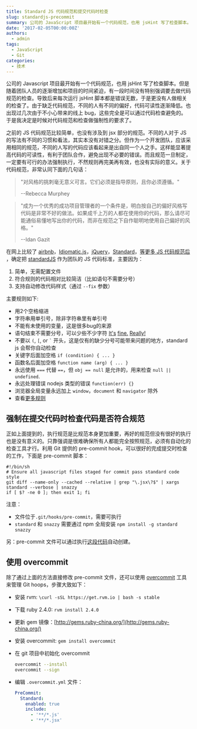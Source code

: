 ```yaml
---
title: Standard JS 代码规范和提交代码时检查
slug: standardjs-precommit
summary: 公司的 JavaScript 项目最开始有一个代码规范，也用 jsHint 写了检查脚本。但是随着团队人员的逐渐增加和项目的时间紧迫，有一段时间没有特别强调要去做代码规范的检查。
date: '2017-02-05T00:00:00Z'
authors:
  - admin
tags:
  - JavaScript
  - Git
categories:
  - 技术
---
```


公司的 Javascript 项目最开始有一个代码规范，也用 jsHint 写了检查脚本。但是随着团队人员的逐渐增加和项目的时间紧迫，有一段时间没有特别强调要去做代码规范的检查。导致后来每次运行 jsHint 脚本都是错误无数，于是更没有人做相关的检查了。由于缺乏代码规范，不同的人有不同的偏好，代码可读性逐渐降低。也出现过几次由于不小心带来的线上 bug，这些完全是可以通过代码检查避免的。于是我决定是时候对代码规范和检查做强制性的要求了。

之前的 JS 代码规范比较简单，也没有涉及到 jsx 部分的规范。不同的人对于 JS 的写法有不同的习惯和看法，其实本没有对错之分。但作为一个开发团队，应该采用相同的规范，不同的人写的代码应该看起来是出自同一个人之手。这样能显著提高代码的可读性，有利于团队合作，避免出现不必要的错误。而且规范一旦制定，一定要有可行的办法强制执行，不然规则再完美再有效，也没有实际的意义。关于代码规范，非常认同下面的几句话：


> "对风格的挑刺毫无意义可言。它们必须是指导原则，且你必须遵循。"
>
> --Rebecca Murphey


> "成为一个优秀的成功项目管理者的一个条件是，明白按自己的偏好风格写代码是非常不好的做法。如果成千上万的人都在使用你的代码，那么请尽可能通俗易懂地写出你的代码，而非在规范之下自作聪明地使用自己偏好的风格。"
>
> --Idan Gazit

<!-- more -->

在网上比较了 [airbnb](https://github.com/airbnb/javascript)，[Idiomatic.js](https://github.com/rwaldron/idiomatic.js/tree/master/translations/zh_CN)，[jQuery](https://contribute.jquery.org/style-guide/js/)，[Standard](https://github.com/feross/standard)，[等更多 JS 代码规范后](http://noeticforce.com/best-javascript-style-guide-for-maintainable-code) ，确定把 [standardJS](https://github.com/feross/standard) 作为团队的 JS 代码标准，主要因为：

1. 简单，无需配置文件
1. 符合规则的代码相对比较简洁（比如语句不需要分号）
1. 支持自动修改代码样式（通过 `--fix` 参数）

主要规则如下:

- 用2个空格缩进
- 字符串用单引号，除非字符串里有单引号
- 不能有未使用的变量，这是很多bug的来源
- 语句结束不需要分号，可以少些不少字符 [It's][1] [fine.][2] [Really!][3]
- 不要以 `(`, `[`, or `` ` `` 开头，这是仅有的缺少分号可能带来问题的地方，standard js 会帮你自动检查
- 关键字后面加空格 `if (condition) { ... }`
- 函数名后面加空格 `function name (arg) { ... }`
- 永远使用 `===` 代替 `==`，但 `obj == null` 是允许的，用来检查 `null || undefined`.
- 永远处理错误 nodejs 类型的错误 `function(err) {}`
- 浏览器全局变量永远加上 `window`，`document` 和 `navigator` 除外
- 查看[更多规则][5]

[1]: http://blog.izs.me/post/2353458699/an-open-letter-to-javascript-leaders-regarding
[2]: http://inimino.org/~inimino/blog/javascript_semicolons
[3]: https://www.youtube.com/watch?v=gsfbh17Ax9I
[4]: https://github.com/feross/standard/blob/master/RULES.md#semicolons
[5]: https://github.com/feross/standard/blob/master/RULES.md

## 强制在提交代码时检查代码是否符合规范

正如上面提到的，执行规范是比规范本身更加重要，再好的规范但没有很好的执行也是没有意义的。只靠强调是很难确保所有人都能完全按照规范，必须有自动化的检查工具才行。利用 Git 提供的 pre-commit hook，可以很好的完成提交时检查的工作，下面是 pre-commit 脚本：

```shell
#!/bin/sh
# Ensure all javascript files staged for commit pass standard code style
git diff --name-only --cached --relative | grep "\.jsx\?$" | xargs standard --verbose | snazzy
if [ $? -ne 0 ]; then exit 1; fi
```

注意：

 - 文件位于`.git/hooks/pre-commit`，需要可执行
 - `standard` 和 `snazzy` 需要通过 npm 全局安装 `npm install -g standard snazzy`

另：pre-commit 文件可以通过执行[这段代码](https://gist.github.com/yanxi-me/4ac3cc98869bcc5ce3effe9d9005e84e)自动创建。

## 使用 overcommit

除了通过上面的方法直接修改 pre-commit 文件，还可以使用 [overcommit](https://github.com/brigade/overcommit) 工具来管理 Git hoops，步骤大致如下：

- 安装 rvm: `\curl -sSL https://get.rvm.io | bash -s stable`
- 下载 ruby 2.4.0: `rvm install 2.4.0`
- 更新 gem 镜像：[http://gems.ruby-china.org/](http://gems.ruby-china.org/)
- 安装 overcommit: `gem install overcommit`
- 在 git 项目中初始化 overcommit

  ```bash
  overcommit --install
  overcommit --sign
  ```

- 编辑 `.overcommit.yml` 文件：

  ```yml
  PreCommit:
    Standard:
      enabled: true
      include:
        - '**/*.js'
        - '**/*.jsx'
  ```
